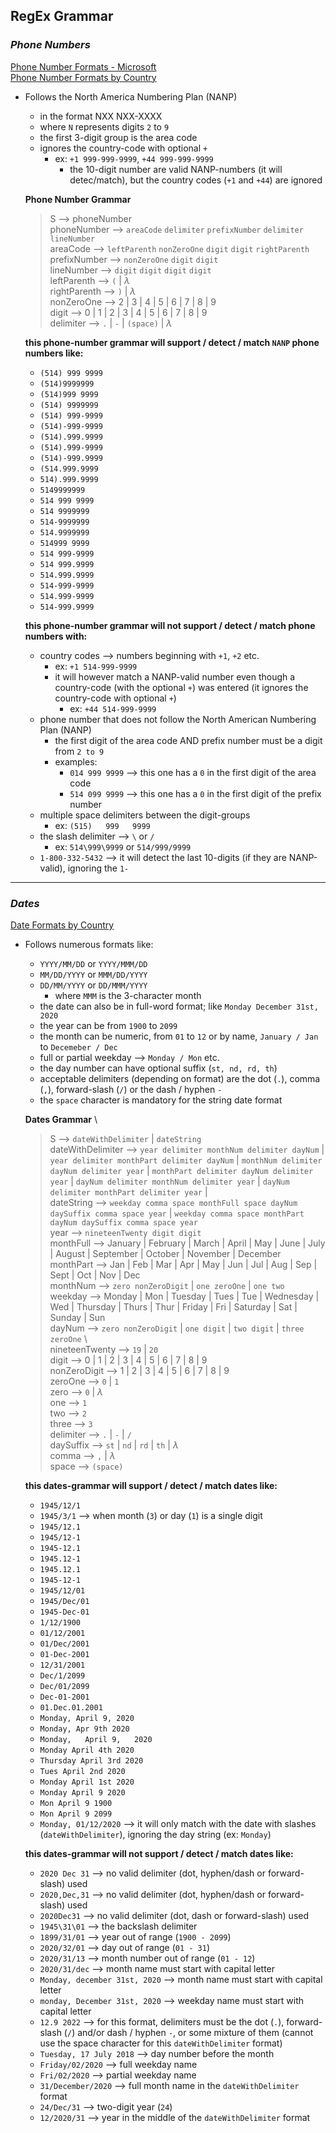 ## RegEx Grammar
### _Phone Numbers_
[Phone Number Formats - Microsoft](https://learn.microsoft.com/en-us/globalization/locale/telephone-numbers) \
[Phone Number Formats by Country](https://en.wikipedia.org/wiki/National_conventions_for_writing_telephone_numbers#United_States,_Canada,_and_other_NANP_countries)

- Follows the North America Numbering Plan (NANP)
    - in the format NXX NXX-XXXX
    - where `N` represents digits `2` to `9`
    - the first 3-digit group is the area code
    - ignores the country-code with optional `+`
        - ex: `+1 999-999-9999`, `+44 999-999-9999`
            - the 10-digit number are valid NANP-numbers (it will detec/match), but the country codes (`+1` and `+44`) are ignored

    **Phone Number Grammar**
    > S --> phoneNumber \
    > phoneNumber --> `areaCode` `delimiter` `prefixNumber` `delimiter` `lineNumber` \
    > areaCode --> `leftParenth` `nonZeroOne` `digit` `digit` `rightParenth` \
    > prefixNumber --> `nonZeroOne` `digit` `digit` \
    > lineNumber --> `digit` `digit` `digit` `digit` \
    > leftParenth --> `(` | $\lambda$ \
    > rightParenth --> `)` | $\lambda$ \
    > nonZeroOne --> 2 | 3 | 4 | 5 | 6 | 7 | 8 | 9 \
    > digit -->  0 | 1 | 2 | 3 | 4 | 5 | 6 | 7 | 8 | 9 \
    > delimiter --> `.` | `-` | `(space)` | $\lambda$

   **this phone-number grammar will support / detect / match `NANP` phone numbers like:**
    - `(514) 999 9999`
    - `(514)9999999`
    - `(514)999 9999`
    - `(514) 9999999`
    - `(514) 999-9999`
    - `(514)-999-9999`
    - `(514).999.9999`
    - `(514).999-9999`
    - `(514)-999.9999`
    - `(514.999.9999`
    - `514).999.9999`
    - `5149999999`
    - `514 999 9999`
    - `514 9999999`
    - `514-9999999`
    - `514.9999999`
    - `514999 9999`
    - `514 999-9999`
    - `514 999.9999`
    - `514.999.9999`
    - `514-999-9999`
    - `514.999-9999`
    - `514-999.9999`

    
    **this phone-number grammar will not support / detect / match phone numbers with:**
    - country codes --> numbers beginning with `+1`, `+2` etc.
        - ex: `+1 514-999-9999`
        - it will however match a NANP-valid number even though a country-code (with the optional `+`) was entered (it ignores the country-code with optional `+`)
            - ex: `+44 514-999-9999`
    - phone number that does not follow the North American Numbering Plan (NANP)
        - the first digit of the area code AND prefix number must be a digit from `2 to 9`
        - examples: 
            - `014 999 9999` --> this one has a `0` in the first digit of the area code
            - `514 099 9999` --> this one has a `0` in the first digit of the prefix number
    - multiple space delimiters between the digit-groups
        - ex: `(515)   999   9999`
    - the slash delimiter --> `\` or `/`
        - ex: `514\999\9999` or `514/999/9999` 
    - `1-800-332-5432` --> it will detect the last 10-digits (if they are NANP-valid), ignoring the `1-`

---

### _Dates_
[Date Formats by Country](https://en.wikipedia.org/wiki/List_of_date_formats_by_country)

- Follows numerous formats like:
    - `YYYY/MM/DD` or `YYYY/MMM/DD` 
    - `MM/DD/YYYY` or `MMM/DD/YYYY`
    - `DD/MM/YYYY` or `DD/MMM/YYYY`
        - where `MMM` is the 3-character month
    - the date can also be in full-word format; like `Monday December 31st, 2020`
    - the year can be from `1900` to `2099`
    - the month can be numeric, from `01` to `12` or by name, `January / Jan` to `Decemeber / Dec`
    - full or partial weekday --> `Monday / Mon` etc.
    - the day number can have optional suffix (`st, nd, rd, th`)
    - acceptable delimiters (depending on format) are the dot (`.`), comma (`,`), forward-slash (`/`) or the dash / hyphen `-`
    - the `space` character is mandatory for the string date format

    **Dates Grammar** \
    > S -->  `dateWithDelimiter` | `dateString` \
    > dateWithDelimiter -->  `year delimiter monthNum delimiter dayNum` | `year delimiter monthPart delimiter dayNum` | `monthNum delimiter dayNum delimiter year` | `monthPart delimiter dayNum delimiter year` | `dayNum delimiter monthNum delimiter year` |  `dayNum delimiter monthPart delimiter year` |  \
    > dateString --> `weekday comma space monthFull space dayNum daySuffix comma space year` | `weekday comma space monthPart dayNum daySuffix comma space year` \
    > year -->  `nineteenTwenty digit digit` \
    > monthFull --> January | February | March | April | May | June | July | August | September | October | November | December \
    > monthPart --> Jan | Feb | Mar | Apr | May | Jun | Jul | Aug | Sep | Sept | Oct | Nov | Dec \
    > monthNum --> `zero nonZeroDigit` | `one zeroOne` | `one two` \
    > weekday --> Monday | Mon | Tuesday | Tues | Tue | Wednesday | Wed | Thursday | Thurs | Thur | Friday | Fri | Saturday | Sat | Sunday | Sun \
    > dayNum --> `zero nonZeroDigit` | `one digit` | `two digit` | `three zeroOne`  \  
    > nineteenTwenty --> `19` | `20` \
    > digit --> 0 | 1 | 2 | 3 | 4 | 5 | 6 | 7 | 8 | 9 \
    > nonZeroDigit --> 1 | 2 | 3 | 4 | 5 | 6 | 7 | 8 | 9 \
    > zeroOne --> `0` | `1` \
    > zero --> `0` | $\lambda$ \
    > one --> `1` \
    > two --> `2` \
    > three --> `3` \
    > delimiter --> `.` | `-` | `/` \
    > daySuffix --> `st` | `nd` | `rd` | `th` | $\lambda$ \
    > comma --> `,` | $\lambda$ \
    > space --> `(space)`

    **this dates-grammar will support / detect / match dates like:**
    - `1945/12/1`
    - `1945/3/1` --> when month (`3`) or day (`1`) is a single digit
    - `1945/12.1`
    - `1945/12-1`
    - `1945-12.1`
    - `1945.12-1`
    - `1945.12.1`
    - `1945-12-1`
    - `1945/12/01`
    - `1945/Dec/01`
    - `1945-Dec-01`
    - `1/12/1900`
    - `01/12/2001`
    - `01/Dec/2001`
    - `01-Dec-2001`
    - `12/31/2001`
    - `Dec/1/2099`
    - `Dec/01/2099`
    - `Dec-01-2001`
    - `01.Dec.01.2001`
    - `Monday, April 9, 2020`
    - `Monday, Apr 9th 2020`
    - `Monday,   April 9,   2020`
    - `Monday April 4th 2020`
    - `Thursday April 3rd 2020`
    - `Tues April 2nd 2020`
    - `Monday April 1st 2020`
    - `Monday April 9 2020`
    - `Mon April 9 1900`
    - `Mon April 9 2099`
    - `Monday, 01/12/2020` --> it will only match with the date with slashes (`dateWithDelimiter`), ignoring the day string (ex: `Monday`)


    **this dates-grammar will not support / detect / match dates like:**
    - `2020 Dec 31` --> no valid delimiter (dot, hyphen/dash or forward-slash) used
    - `2020,Dec,31` --> no valid delimiter (dot, hyphen/dash or forward-slash) used
    - `2020Dec31` --> no valid delimiter (dot, dash or forward-slash) used
    - `1945\31\01` --> the backslash delimiter
    - `1899/31/01` --> year out of range (`1900 - 2099`)
    - `2020/32/01` --> day out of range (`01 - 31`)
    - `2020/31/13` --> month number out of range (`01 - 12`)
    - `2020/31/dec` --> month name must start with capital letter
    - `Monday, december 31st, 2020` --> month name must start with capital letter
    - `monday, December 31st, 2020` --> weekday name must start with capital letter
    - `12.9 2022` --> for this format, delimiters must be the dot (`.`), forward-slash (`/`) and/or dash / hyphen `-`, or some mixture of them (cannot use the space character for this `dateWithDelimiter` format)
    - `Tuesday, 17 July 2018` --> day number before the month
    - `Friday/02/2020` --> full weekday name
    - `Fri/02/2020` --> partial weekday name
    - `31/December/2020` --> full month name in the `dateWithDelimiter` format
    - `24/Dec/31` --> two-digit year (`24`)
    - `12/2020/31` --> year in the middle of the `dateWithDelimiter` format